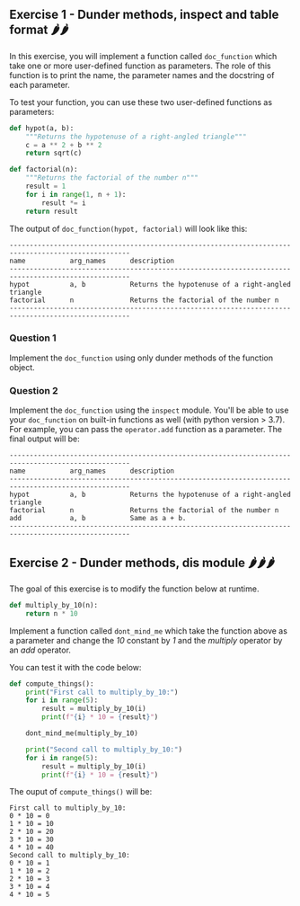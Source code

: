 ## Exercise 1 - Dunder methods, inspect and table format 🌶🌶

In this exercise, you will implement a function called ```doc_function``` which take one or more user-defined function as parameters. 
The role of this function is to print the name, the parameter names and the docstring of each parameter.

To test your function, you can use these two user-defined functions as parameters:
```py
def hypot(a, b):
    """Returns the hypotenuse of a right-angled triangle"""
    c = a ** 2 + b ** 2
    return sqrt(c)

def factorial(n):
    """Returns the factorial of the number n"""
    result = 1
    for i in range(1, n + 1):
        result *= i
    return result
```

The output of ```doc_function(hypot, factorial)``` will look like this:
```
----------------------------------------------------------------------------------------------------
name           arg_names      description                             
----------------------------------------------------------------------------------------------------
hypot          a, b           Returns the hypotenuse of a right-angled triangle
factorial      n              Returns the factorial of the number n                       
----------------------------------------------------------------------------------------------------
```

### Question 1

Implement the ```doc_function``` using only dunder methods of the function object.

### Question 2

Implement the ```doc_function``` using the ```inspect``` module. You'll be able to use your ```doc_function``` on built-in functions as well (with python version > 3.7).
For example, you can pass the ```operator.add``` function as a parameter. The final output will be:
```
----------------------------------------------------------------------------------------------------
name           arg_names      description                             
----------------------------------------------------------------------------------------------------
hypot          a, b           Returns the hypotenuse of a right-angled triangle
factorial      n              Returns the factorial of the number n   
add            a, b           Same as a + b.                          
----------------------------------------------------------------------------------------------------
```

## Exercise 2 - Dunder methods, dis module 🌶🌶🌶

The goal of this exercise is to modify the function below at runtime.
```py
def multiply_by_10(n):
    return n * 10
```

Implement a function called ```dont_mind_me``` which take the function above as a parameter 
and change the *10* constant by *1* and the *multiply* operator by an *add* operator.

You can test it with the code below:
```py
def compute_things():
    print("First call to multiply_by_10:")
    for i in range(5):
        result = multiply_by_10(i)
        print(f"{i} * 10 = {result}")

    dont_mind_me(multiply_by_10)

    print("Second call to multiply_by_10:")
    for i in range(5):
        result = multiply_by_10(i)
        print(f"{i} * 10 = {result}")
```

The ouput of ```compute_things()``` will be:
```
First call to multiply_by_10:
0 * 10 = 0
1 * 10 = 10
2 * 10 = 20
3 * 10 = 30
4 * 10 = 40
Second call to multiply_by_10:
0 * 10 = 1
1 * 10 = 2
2 * 10 = 3
3 * 10 = 4
4 * 10 = 5
```

